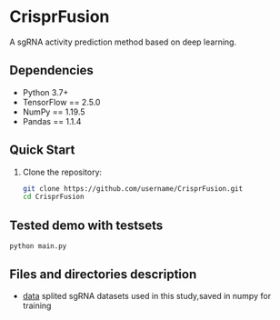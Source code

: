 # CrisprFusion
A sgRNA activity prediction method based on deep learning.

## Dependencies
- Python 3.7+
- TensorFlow == 2.5.0
- NumPy == 1.19.5
- Pandas == 1.1.4

## Quick Start
1. Clone the repository:
   ```bash
   git clone https://github.com/username/CrisprFusion.git
   cd CrisprFusion

## Tested demo with testsets
`python main.py`

## Files and directories description
+ [data](https://github.com/cwk644/CrisprFusion/tree/main/data) splited sgRNA datasets used in this study,saved in numpy for training


